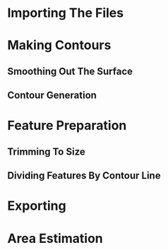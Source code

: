 # Importing The Files

# Making Contours

## Smoothing Out The Surface

## Contour Generation

# Feature Preparation

## Trimming To Size

## Dividing Features By Contour Line

# Exporting

# Area Estimation
